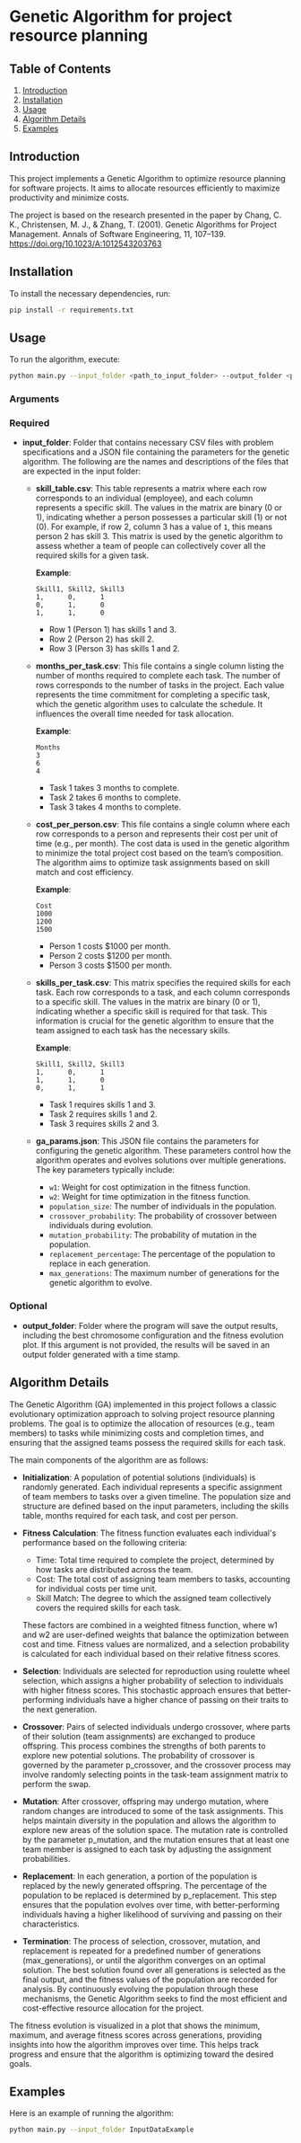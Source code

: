 # Genetic Algorithm for project resource planning

## Table of Contents
1. [Introduction](#introduction)
2. [Installation](#installation)
3. [Usage](#usage)
4. [Algorithm Details](#algorithm-details)
5. [Examples](#examples)

## Introduction
This project implements a Genetic Algorithm to optimize resource planning for software projects. It aims to allocate resources efficiently to maximize productivity and minimize costs.

The project is based on the research presented in the paper by Chang, C. K., Christensen, M. J., & Zhang, T. (2001). Genetic Algorithms for Project Management. Annals of Software Engineering, 11, 107–139. https://doi.org/10.1023/A:1012543203763

## Installation
To install the necessary dependencies, run:
```bash
pip install -r requirements.txt
```

## Usage
To run the algorithm, execute:
```bash
python main.py --input_folder <path_to_input_folder> --output_folder <path_to_output_folder>
```

### Arguments

### Required

- **input_folder**: Folder that contains necessary CSV files with problem specifications and a JSON file containing the parameters for the genetic algorithm. The following are the names and descriptions of the files that are expected in the input folder:
  
  - **skill_table.csv**: This table represents a matrix where each row corresponds to an individual (employee), and each column represents a specific skill. The values in the matrix are binary (0 or 1), indicating whether a person possesses a particular skill (1) or not (0). For example, if row 2, column 3 has a value of `1`, this means person 2 has skill 3. This matrix is used by the genetic algorithm to assess whether a team of people can collectively cover all the required skills for a given task.
  
    **Example**:
    ```
    Skill1, Skill2, Skill3
    1,      0,      1
    0,      1,      0
    1,      1,      0
    ```
    - Row 1 (Person 1) has skills 1 and 3.
    - Row 2 (Person 2) has skill 2.
    - Row 3 (Person 3) has skills 1 and 2.
  
  - **months_per_task.csv**: This file contains a single column listing the number of months required to complete each task. The number of rows corresponds to the number of tasks in the project. Each value represents the time commitment for completing a specific task, which the genetic algorithm uses to calculate the schedule. It influences the overall time needed for task allocation.
  
    **Example**:
    ```
    Months
    3
    6
    4
    ```
    - Task 1 takes 3 months to complete.
    - Task 2 takes 6 months to complete.
    - Task 3 takes 4 months to complete.
  
  - **cost_per_person.csv**: This file contains a single column where each row corresponds to a person and represents their cost per unit of time (e.g., per month). The cost data is used in the genetic algorithm to minimize the total project cost based on the team’s composition. The algorithm aims to optimize task assignments based on skill match and cost efficiency.
  
    **Example**:
    ```
    Cost
    1000
    1200
    1500
    ```
    - Person 1 costs $1000 per month.
    - Person 2 costs $1200 per month.
    - Person 3 costs $1500 per month.
  
  - **skills_per_task.csv**: This matrix specifies the required skills for each task. Each row corresponds to a task, and each column corresponds to a specific skill. The values in the matrix are binary (0 or 1), indicating whether a specific skill is required for that task. This information is crucial for the genetic algorithm to ensure that the team assigned to each task has the necessary skills.
  
    **Example**:
    ```
    Skill1, Skill2, Skill3
    1,      0,      1
    1,      1,      0
    0,      1,      1
    ```
    - Task 1 requires skills 1 and 3.
    - Task 2 requires skills 1 and 2.
    - Task 3 requires skills 2 and 3.
  
  - **ga_params.json**: This JSON file contains the parameters for configuring the genetic algorithm. These parameters control how the algorithm operates and evolves solutions over multiple generations. The key parameters typically include:
    - `w1`: Weight for cost optimization in the fitness function.
    - `w2`: Weight for time optimization in the fitness function.
    - `population_size`: The number of individuals in the population.
    - `crossover_probability`: The probability of crossover between individuals during evolution.
    - `mutation_probability`: The probability of mutation in the population.
    - `replacement_percentage`: The percentage of the population to replace in each generation.
    - `max_generations`: The maximum number of generations for the genetic algorithm to evolve.

### Optional

- **output_folder**: Folder where the program will save the output results, including the best chromosome configuration and the fitness evolution plot. If this argument is not provided, the results will be saved in an output folder generated with a time stamp.

## Algorithm Details

The Genetic Algorithm (GA) implemented in this project follows a classic evolutionary optimization approach to solving project resource planning problems. The goal is to optimize the allocation of resources (e.g., team members) to tasks while minimizing costs and completion times, and ensuring that the assigned teams possess the required skills for each task.

The main components of the algorithm are as follows:

- **Initialization**: A population of potential solutions (individuals) is randomly generated. Each individual represents a specific assignment of team members to tasks over a given timeline.
The population size and structure are defined based on the input parameters, including the skills table, months required for each task, and cost per person.

- **Fitness Calculation**: The fitness function evaluates each individual's performance based on the following criteria:
    - Time: Total time required to complete the project, determined by how tasks are distributed across the team.
    - Cost: The total cost of assigning team members to tasks, accounting for individual costs per time unit.
    - Skill Match: The degree to which the assigned team collectively covers the required skills for each task.

    These factors are combined in a weighted fitness function, where w1 and w2 are user-defined weights that balance the optimization between cost and time.
    Fitness values are normalized, and a selection probability is calculated for each individual based on their relative fitness scores.

- **Selection**: Individuals are selected for reproduction using roulette wheel selection, which assigns a higher probability of selection to individuals with higher fitness scores. This stochastic approach ensures that better-performing individuals have a higher chance of passing on their traits to the next generation.

- **Crossover**: Pairs of selected individuals undergo crossover, where parts of their solution (team assignments) are exchanged to produce offspring. This process combines the strengths of both parents to explore new potential solutions.
The probability of crossover is governed by the parameter p_crossover, and the crossover process may involve randomly selecting points in the task-team assignment matrix to perform the swap.

- **Mutation**: After crossover, offspring may undergo mutation, where random changes are introduced to some of the task assignments. This helps maintain diversity in the population and allows the algorithm to explore new areas of the solution space.
The mutation rate is controlled by the parameter p_mutation, and the mutation ensures that at least one team member is assigned to each task by adjusting the assignment probabilities.

- **Replacement**:
In each generation, a portion of the population is replaced by the newly generated offspring. The percentage of the population to be replaced is determined by p_replacement.
This step ensures that the population evolves over time, with better-performing individuals having a higher likelihood of surviving and passing on their characteristics.

- **Termination**:
The process of selection, crossover, mutation, and replacement is repeated for a predefined number of generations (max_generations), or until the algorithm converges on an optimal solution.
The best solution found over all generations is selected as the final output, and the fitness values of the population are recorded for analysis.
By continuously evolving the population through these mechanisms, the Genetic Algorithm seeks to find the most efficient and cost-effective resource allocation for the project.

The fitness evolution is visualized in a plot that shows the minimum, maximum, and average fitness scores across generations, providing insights into how the algorithm improves over time. This helps track progress and ensure that the algorithm is optimizing toward the desired goals.


## Examples
Here is an example of running the algorithm:
```bash
python main.py --input_folder InputDataExample
```




